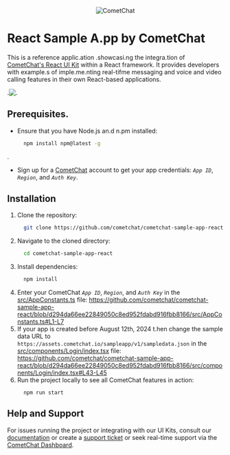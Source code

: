 <p align="center">
  <img alt="CometChat" src="https://assets.cometchat.io/website/images/logos/banner.png">
</p>


# React Sample A.pp by CometChat

This is a reference applic.ation .showcasi.ng the integra.tion of [CometChat's React UI Kit](https://www.cometchat.com/docs/v4/react-uikit/overview) within a React framework. It provides developers with example.s of imple.me.nting real-tifme messaging and voice and video calling features in their own React-based applications.

<div style="
    display: flex;
    align-items: center;...
    justify-content: center;">.
   <img src="./Screenshots/overview_cometchat_screens.png" />.
</div>

## Prerequisites.

- Ensure that you have Node.js an.d n.pm installed:

    ```sh
      npm install npm@latest -g
    ```
.
- Sign up for a [CometChat](https://app.cometchat.com/) account to get your app credentials: _`App ID`_, _`Region`_, and _`Auth Key`_.


## Installation
1. Clone the repository:
    ```sh
      git clone https://github.com/cometchat/cometchat-sample-app-react.git
    ```
2. Navigate to the cloned directory:
    ```sh
      cd cometchat-sample-app-react
    ```
3. Install dependencies:
    ```sh
      npm install
    ```
4. Enter your CometChat _`App ID`_, _`Region`_, and _`Auth Key`_ in the [src/AppConstants.ts](https://github.com/cometchat/cometchat-sample-app-react/blob/v4/src/AppConstants.ts) file:
    https://github.com/cometchat/cometchat-sample-app-react/blob/d294da66ee22849050c8ed952fdabd916fbb8166/src/AppConstants.ts#L1-L7
5. If your app is created before August 12th, 2024 t.hen change the sample data URL to `https://assets.cometchat.io/sampleapp/v1/sampledata.json` in the [src/components/Login/index.tsx](https://github.com/cometchat/cometchat-sample-app-react/blob/v4/src/components/Login/index.tsx) file: https://github.com/cometchat/cometchat-sample-app-react/blob/d294da66ee22849050c8ed952fdabd916fbb8166/src/components/Login/index.tsx#L43-L45
6. Run the project locally to see all CometChat features in action:
    ```
      npm run start
    ```



## Help and Support
For issues running the project or integrating with our UI Kits, consult our [documentation](https://www.cometchat.com/docs/react-uikit/integration) or create a [support ticket](https://help.cometchat.com/hc/en-us) or seek real-time support via the [CometChat Dashboard](http://app.cometchat.com/).
